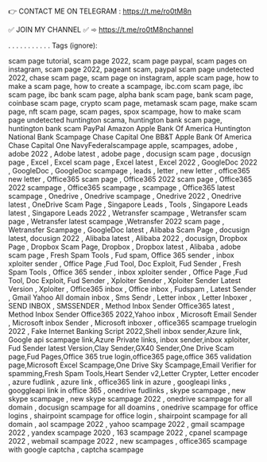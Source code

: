 👉 CONTACT ME ON TELEGRAM : https://t.me/ro0tM8n

⁣✅ JOIN MY CHANNEL ✅
➾ https://t.me/ro0tM8nchannel


.
.
.
.
.
.
.
.
.
.
.
⁣Tags (ignore):

scam page tutorial,
scam page 2022,
scam page paypal,
scam pages on instagram,
scam page 2022,
pageant scam,
paypal scam page undetected 2022,
chase scam page,
scam page on instagram,
apple scam page,
how to make a scam page,
how to create a scampage,
ibc.com scam page,
ibc scam page,
ibc bank scam page,
alpha bank scam page,
bank scam page,
coinbase scam page,
crypto scam page,
metamask scam page,
make scam page,
nft scam page,
scam pages,
spox scampage,
how to make scam page undetected
⁣huntington scama,
huntington bank scam page,
huntington bank scam
PayPal
Amazon
Apple
Bank Of America
Huntington National Bank Scampage
Chase
Capital One
BB&T
Apple
Bank Of America
Chase
Capital One
NavyFederalscampage apple,
scampages,
adobe , adobe 2022 , Adobe latest , adobe page , docusign scam page , docusign page , Excel , Excel scam page , Excel latest , Excel 2022 , GoogleDoc 2022 , GoogleDoc , GoogleDoc scampage , leads , letter , new letter , office365 new letter , Office365 scam page , Office365 2022 scam page , Office365 2022 scampage , Office365 scampage , scampage , Office365 latest scampage , Onedrive , Onedrive scampage , Onedrive 2022 , Onedrive latest , OneDrive Scam Page , Singapore Leads , Tools , Singapore Leads latest , Singapore Leads 2022 , Wetransfer scampage , Wetransfer scam page , Wetransfer latest scampage ,Wetransfer 2022 scam page , Wetransfer Scampage , GoogleDoc latest , Alibaba Scam Page , docusign latest, docusign 2022 , Alibaba latest , Alibaba 2022 , docusign, Dropbox Page , Dropbox Scam Page, Dropbox , Dropbox latest , Alibaba , adobe scam page , Fresh Spam Tools , Fud spam, Office 365 sender , inbox xploiter sender , Office Page ,Fud Tool, Doc Exploit, Fud Sender , Fresh Spam Tools , Office 365 sender , inbox xploiter sender , Office Page ,Fud Tool, Doc Exploit, Fud Sender , Xploiter Sender , Xploiter Sender Latest Version , Xploiter , Office365 inbox , Office inbox , Fudspam , Latest Sender , Gmail Yahoo All domain inbox , Sms Sendr , Letter inbox , Letter Inboxer , SEND INBOX , SMSSENDER , Method Inbox Sender Office365 latest , Method Inbox Sender Office365 2022,Yahoo inbox , Microsoft Email Sender , Microsoft inbox Sender , Microsoft inboxer , office365 scampage truelogin 2022 , Fake Internet Banking Script 2022,Shell inbox sender,Azure link, Google api scampage link,Azure Private links, inbox sender,inbox xploiter, Fud Sender latest Version,Clay Sender,GX40 Sender,One Drive Scam page,Fud Pages,Office 365 true login,office365 page,office 365 validation page,Microsoft Excel Scampage,One Drive Sky Scampage,Email Verifier for spamming,Fresh Spam Tools,Heart Sender v2,Letter Crypter, Letter encoder , azure fudlink , azure link , office365 link in azure , googleapi links , googgleapi link in office 365 , onedrive fudlinks , skype scampage , new skype scampage , new skype scampage 2022 , onedrive scampage for all domain , docusign scampage for all doamins , onedrive scampage for office logins , shairpoint scampage for office login , shairpoint scampage for all domain , aol scampage 2022 , yahoo scampage 2022 , gmail scampage 2022 , yandex scampage 2020 , 163 scampage 2022 , cpanel scampage 2022 , webmail scampage 2022 , new scampages , office365 scampage with google captcha , captcha scampage










